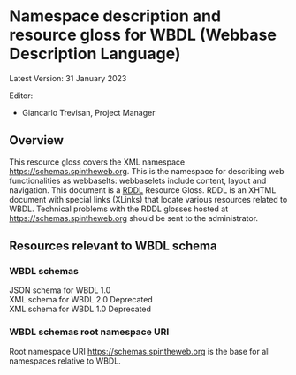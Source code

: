 # Namespace description and resource gloss for WBDL (Webbase Description Language) 
Latest Version: 31 January 2023 

Editor:
*	Giancarlo Trevisan, Project Manager

## Overview
This resource gloss covers the XML namespace https://schemas.spintheweb.org. This is the namespace for describing web functionalities as webbaselts: webbaselets include content, layout and navigation.
This document is a [RDDL](http://www.rddl.org/) Resource Gloss. RDDL is an XHTML document with special links (XLinks) that locate various resources related to WBDL. Technical problems with the RDDL glosses hosted at https://schemas.spintheweb.org should be sent to the administrator. 

## Resources relevant to WBDL schema 

### WBDL schemas
JSON schema for WBDL 1.0<br>
XML schema for WBDL 2.0 Deprecated<br>
XML schema for WBDL 1.0 Deprecated

### WBDL schemas root namespace URI
Root namespace URI https://schemas.spintheweb.org is the base for all namespaces relative to WBDL.  
